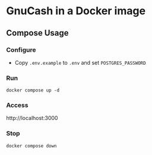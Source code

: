 # GnuCash in a Docker image

## Compose Usage

### Configure

- Copy `.env.example` to `.env` and set `POSTGRES_PASSWORD`

### Run

```shell
docker compose up -d
```

### Access

http://localhost:3000

### Stop

```shell
docker compose down
```
